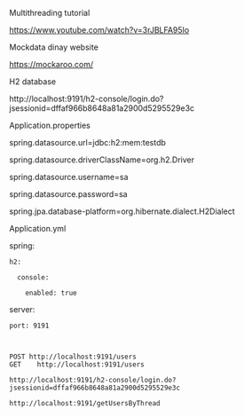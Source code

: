 
Multithreading tutorial

  https://www.youtube.com/watch?v=3rJBLFA95Io

Mockdata dinay website

  https://mockaroo.com/

H2 database

  http://localhost:9191/h2-console/login.do?jsessionid=dffaf966b8648a81a2900d5295529e3c

Application.properties

  spring.datasource.url=jdbc:h2:mem:testdb
  
  spring.datasource.driverClassName=org.h2.Driver
  
  spring.datasource.username=sa
  
  spring.datasource.password=sa
  
  spring.jpa.database-platform=org.hibernate.dialect.H2Dialect

Application.yml

  spring:
  
    h2:
    
      console:
      
        enabled: true
            
  server:
  
    port: 9191
    
    
    
    POST http://localhost:9191/users         
    GET    http://localhost:9191/users
    
    http://localhost:9191/h2-console/login.do?jsessionid=dffaf966b8648a81a2900d5295529e3c
    
    http://localhost:9191/getUsersByThread


